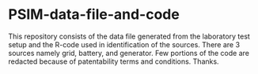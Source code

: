 # PSIM-data-file-and-code
This repository consists of the data file generated from the laboratory test setup and the R-code used in identification of the sources. There are 3 sources namely grid, battery, and generator. Few portions of the code are redacted because of patentability terms and conditions. Thanks.
